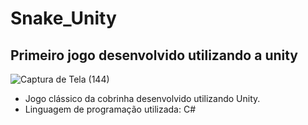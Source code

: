 # Snake_Unity

## Primeiro jogo desenvolvido utilizando a unity


![Captura de Tela (144)](https://user-images.githubusercontent.com/103837121/199049636-af8c80d1-29bc-47c2-ad5c-bfa8d404324e.png)

- Jogo clássico da cobrinha desenvolvido utilizando Unity.
- Linguagem de programação utilizada: C#

